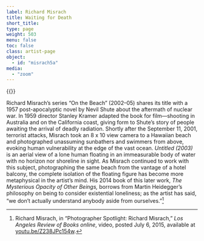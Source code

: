 ```yaml
---
label: Richard Misrach
title: Waiting for Death
short_title:
type: page
weight: 503
menu: false
toc: false
class: artist-page
object:
  - id: "misrach5a"
media:
  - "zoom"
---
```

{{<q-figure id="misrach5a">}}

Richard Misrach’s series “On the Beach” (2002–05) shares its title with a 1957 post-apocalyptic novel by Nevil Shute about the aftermath of nuclear war. In 1959 director Stanley Kramer adapted the book for film—shooting in Australia and on the California coast, giving form to Shute’s story of people awaiting the arrival of deadly radiation. Shortly after the September 11, 2001, terrorist attacks, Misrach took an 8 x 10 view camera to a Hawaiian beach and photographed unassuming sunbathers and swimmers from above, evoking human vulnerability at the edge of the vast ocean. *Untitled (2003)* is an aerial view of a lone human floating in an immeasurable body of water with no horizon nor shoreline in sight. As Misrach continued to work with this subject, photographing the same beach from the vantage of a hotel balcony, the complete isolation of the floating figure has become more metaphysical in the artist’s mind. His 2014 book of this later work, *The Mysterious Opacity of Other Beings,* borrows from Martin Heidegger’s philosophy on being to consider existential loneliness; as the artist has said, “we don’t actually understand anybody aside from ourselves.”[^1]

[^1]: Richard Misrach, in “Photographer Spotlight: Richard Misrach,” *Los Angeles Review of Books online*, video, posted July 6, 2015, available at [youtu.be/Z238JPc154w](https://youtu.be/Z238JPc154w).
